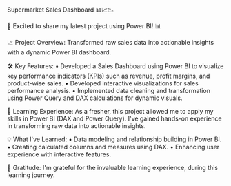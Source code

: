 Supermarket Sales Dashboard 📊📈📉

🚀 Excited to share my latest project using Power BI! 📊

📈 Project Overview:
Transformed raw sales data into actionable insights with a dynamic Power BI dashboard.

🛠️ Key Features:
• Developed a Sales Dashboard using Power BI to visualize key performance indicators (KPIs) such as revenue, profit margins, and product-wise sales.
• Developed interactive visualizations for sales performance analysis.
• Implemented data cleaning and transformation using Power Query and DAX calculations for dynamic visuals.

🎯 Learning Experience:
As a fresher, this project allowed me to apply my skills in Power BI (DAX and Power Query). I've gained hands-on experience in transforming raw data into actionable insights.

💡 What I've Learned:
• Data modeling and relationship building in Power BI.
• Creating calculated columns and measures using DAX.
• Enhancing user experience with interactive features.

🙌 Gratitude:
I'm grateful for the invaluable learning experience, during this learning journey.
